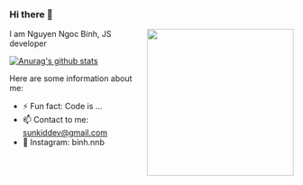 ### Hi there 👋

<div>
  <img align='right' src="https://media1.giphy.com/media/OjI3iowbHLmoY7n98e/giphy.gif?cid=790b76114ca2464086d1d57e3cb634dd20b25657535bf81d&rid=giphy.gif&ct=s" width='260'>

  I am Nguyen Ngoc Binh, JS developer

  [![Anurag's github stats](https://github-readme-stats.vercel.app/api?username=sunkid1995)](https://github.com/anuraghazra/github-readme-stats)

  <!-- [![Top Langs](https://github-readme-stats.vercel.app/api/top-langs/?username=anuraghazra&layout=compact)](https://github.com/anuraghazra/github-readme-stats) -->
</div>

Here are some information about me:
- ⚡ Fun fact: Code is ...
- 📫 Contact to me: sunkiddev@gmail.com
- 📸 Instagram: binh.nnb
